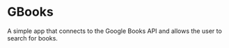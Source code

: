 # GBooks
A simple app that connects to the Google Books API and allows the user to search for books.
